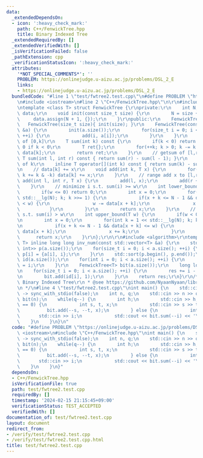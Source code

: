 ```yaml
---
data:
  _extendedDependsOn:
  - icon: ':heavy_check_mark:'
    path: C++/FenwickTree.hpp
    title: Binary Indexed Tree
  _extendedRequiredBy: []
  _extendedVerifiedWith: []
  _isVerificationFailed: false
  _pathExtension: cpp
  _verificationStatusIcon: ':heavy_check_mark:'
  attributes:
    '*NOT_SPECIAL_COMMENTS*': ''
    PROBLEM: https://onlinejudge.u-aizu.ac.jp/problems/DSL_2_E
    links:
    - https://onlinejudge.u-aizu.ac.jp/problems/DSL_2_E
  bundledCode: "#line 1 \"test/fwtree2.test.cpp\"\n#define PROBLEM \"https://onlinejudge.u-aizu.ac.jp/problems/DSL_2_E\"\
    \n#include <iostream>\n#line 2 \"C++/FenwickTree.hpp\"\n\r\n#include <vector>\r\
    \ntemplate <class T> struct FenwickTree {\r\nprivate:\r\n    int N;\r\n    std::vector<T>\
    \ data;\r\n    void init(const size_t size) {\r\n        N = size + 2;\r\n   \
    \     data.assign(N + 1, {});\r\n    }\r\npublic:\r\n    FenwickTree(){}\r\n \
    \   FenwickTree(size_t size){ init(size); }\r\n    FenwickTree(const std::vector<T>\
    \ &a) {\r\n        init(a.size());\r\n        for(size_t i = 0; i < a.size();\
    \ ++i) {\r\n            add(i, a[i]);\r\n        }\r\n    }\r\n    // get sum\
    \ of [0,k]\r\n    T sum(int k) const {\r\n        if(k < 0) return T{};  // return\
    \ 0 if k < 0\r\n        T ret{};\r\n        for(++k; k > 0; k -= k & -k) ret +=\
    \ data[k];\r\n        return ret;\r\n    }\r\n    // getsum of [l,r]\r\n    inline\
    \ T sum(int l, int r) const { return sum(r) - sum(l - 1); }\r\n    // get value\
    \ of k\r\n    inline T operator[](int k) const { return sum(k) - sum(k - 1); }\r\
    \n    // data[k] += x\r\n    void add(int k, T x) {\r\n        for(++k; k < N;\
    \ k += k & -k) data[k] += x;\r\n    }\r\n    // range add x to [l,r]\r\n    void\
    \ add(int l, int r, T x) {\r\n        add(l, x);\r\n        add(r + 1, -x);\r\n\
    \    }\r\n    // minimize i s.t. sum(i) >= w\r\n    int lower_bound(T w) {\r\n\
    \        if(w <= 0) return 0;\r\n        int x = 0;\r\n        for(int k = 1 <<\
    \ std::__lg(N); k; k >>= 1) {\r\n            if(x + k <= N - 1 && data[x + k]\
    \ < w) {\r\n                w -= data[x + k];\r\n                x += k;\r\n \
    \           }\r\n        }\r\n        return x;\r\n    }\r\n    // minimize i\
    \ s.t. sum(i) > w\r\n    int upper_bound(T w) {\r\n        if(w < 0) return 0;\r\
    \n        int x = 0;\r\n        for(int k = 1 << std::__lg(N); k; k >>= 1) {\r\
    \n            if(x + k <= N - 1 && data[x + k] <= w) {\r\n                w -=\
    \ data[x + k];\r\n                x += k;\r\n            }\r\n        }\r\n  \
    \      return x;\r\n    }\r\n};\r\n\r\n#include <algorithm>\r\ntemplate <class\
    \ T> inline long long inv_num(const std::vector<T> &a) {\r\n    std::vector<std::pair<T,\
    \ int>> p(a.size());\r\n    for(size_t i = 0; i < a.size(); ++i) {\r\n       \
    \ p[i] = {a[i], i};\r\n    }\r\n    std::sort(p.begin(), p.end());\r\n    std::vector<int>\
    \ id(a.size());\r\n    for(int i = 0; i < a.size(); ++i) {\r\n        id[p[i].second]\
    \ = i;\r\n    }\r\n    FenwickTree<T> bit(a.size());\r\n    long long res = 0;\r\
    \n    for(size_t i = 0; i < a.size(); ++i) {\r\n        res += i - bit.sum(id[i]);\r\
    \n        bit.add(id[i], 1);\r\n    }\r\n    return res;\r\n}\r\n/**\r\n * @brief\
    \ Binary Indexed Tree\r\n * @see https://github.com/NyaanNyaan/library/blob/master/data-structure/binary-indexed-tree.hpp\r\
    \n */\n#line 4 \"test/fwtree2.test.cpp\"\nint main() {\n    std::cin.tie(nullptr)\
    \ -> sync_with_stdio(false);\n    int n, q;\n    std::cin >> n >> q;\n    FenwickTree<int64_t>\
    \ bit(n);\n    while(q--) {\n        int h;\n        std::cin >> h;\n        if(h\
    \ == 0) {\n            int s, t, x;\n            std::cin >> s >> t >> x;\n  \
    \          bit.add(--s, --t, x);\n        } else {\n            int i;\n     \
    \       std::cin >> i;\n            std::cout << bit.sum(--i) << '\\n';\n    \
    \    }\n    }\n}\n"
  code: "#define PROBLEM \"https://onlinejudge.u-aizu.ac.jp/problems/DSL_2_E\"\n#include\
    \ <iostream>\n#include \"C++/FenwickTree.hpp\"\nint main() {\n    std::cin.tie(nullptr)\
    \ -> sync_with_stdio(false);\n    int n, q;\n    std::cin >> n >> q;\n    FenwickTree<int64_t>\
    \ bit(n);\n    while(q--) {\n        int h;\n        std::cin >> h;\n        if(h\
    \ == 0) {\n            int s, t, x;\n            std::cin >> s >> t >> x;\n  \
    \          bit.add(--s, --t, x);\n        } else {\n            int i;\n     \
    \       std::cin >> i;\n            std::cout << bit.sum(--i) << '\\n';\n    \
    \    }\n    }\n}"
  dependsOn:
  - C++/FenwickTree.hpp
  isVerificationFile: true
  path: test/fwtree2.test.cpp
  requiredBy: []
  timestamp: '2024-02-15 21:15:45+09:00'
  verificationStatus: TEST_ACCEPTED
  verifiedWith: []
documentation_of: test/fwtree2.test.cpp
layout: document
redirect_from:
- /verify/test/fwtree2.test.cpp
- /verify/test/fwtree2.test.cpp.html
title: test/fwtree2.test.cpp
---
```


